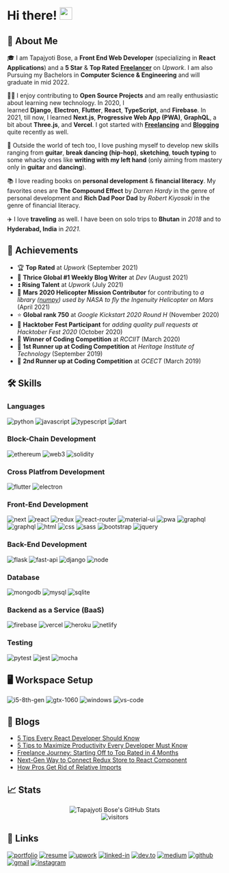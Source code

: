 # Hi there! <img src="https://media.giphy.com/media/hvRJCLFzcasrR4ia7z/giphy.gif" width="29px">

## 🚀 About Me

🎓 I am Tapajyoti Bose, a **Front End Web Developer** (specializing in **React Applications**) and a **5 Star** & **Top Rated** [**Freelancer**](https://www.upwork.com/freelancers/~01c12e516ee1d35044) on _Upwork_. I am also Pursuing my Bachelors in **Computer Science & Engineering** and will graduate in mid 2022.

👨‍💻 I enjoy contributing to **Open Source Projects** and am really enthusiastic about learning new technology. In 2020, I learned **Django**, **Electron**, **Flutter**, **React**, **TypeScript**, and **Firebase**. In 2021, till now, I learned **Next.js**, **Progressive Web App (PWA)**, **GraphQL**, a bit about **Three.js**, and **Vercel**. I got started with [**Freelancing**](https://www.upwork.com/freelancers/~01c12e516ee1d35044) and [**Blogging**](https://dev.to/ruppysuppy) quite recently as well.

🎸 Outside the world of tech too, I love pushing myself to develop new skills ranging from **guitar**, **break dancing (hip-hop)**, **sketching**, **touch typing** to some whacky ones like **writing with my left hand** (only aiming from mastery only in **guitar** and **dancing**).

📚 I love reading books on **personal development** & **financial literacy**. My favorites ones are **The Compound Effect** by *Darren Hardy* in the genre of personal development and **Rich Dad Poor Dad** by *Robert Kiyosaki* in the genre of financial literacy.

✈️ I love **traveling** as well. I have been on solo trips to **Bhutan** in *2018* and to **Hyderabad, India** in _2021_.

## 🏅 Achievements

-   🏆 **Top Rated** at _Upwork_ (September 2021)
-   📝 **Thrice Global #1 Weekly Blog Writer** at _Dev_ (August 2021)
-   ⏫ **Rising Talent** at _Upwork_ (July 2021)
-   🚁 **Mars 2020 Helicopter Mission Contributor** for contributing to _a library ([numpy](https://github.com/numpy/numpy)) used by NASA to fly the Ingenuity Helicopter on Mars_ (April 2021)
-   ⭐ **Global rank 750** at _Google Kickstart 2020 Round H_ (November 2020)
-   🤝 **Hacktober Fest Participant** for _adding quality pull requests at Hacktober Fest 2020_ (October 2020)
-   🥇 **Winner of Coding Competition** at _RCCIIT_ (March 2020)
-   🥈 **1st Runner up at Coding Competition** at _Heritage Institute of Technology_ (September 2019)
-   🥉 **2nd Runner up at Coding Competition** at _GCECT_ (March 2019)

## 🛠️ Skills

### Languages

![python](https://img.shields.io/badge/Python-3776AB?style=for-the-badge&logo=python&logoColor=white)
![javascript](https://img.shields.io/badge/JavaScript-323330?style=for-the-badge&logo=javascript&logoColor=F7DF1E)
![typescript](https://img.shields.io/badge/TypeScript-3178C6?style=for-the-badge&logo=typescript&logoColor=white)
![dart](https://img.shields.io/badge/Dart-28B6F6?style=for-the-badge&logo=dart&logoColor=white)

### Block-Chain Development

![ethereum](https://img.shields.io/badge/Ethereum-3C3C3D?style=for-the-badge&logo=ethereum&logoColor=white)
![web3](https://img.shields.io/badge/Web_3-F16822?style=for-the-badge&logo=web3.js&logoColor=white)
![solidity](https://img.shields.io/badge/Solidity-363636?style=for-the-badge&logo=solidity&logoColor=white)

### Cross Platfrom Development

![flutter](https://img.shields.io/badge/Flutter-28B6F6?style=for-the-badge&logo=flutter&logoColor=white)
![electron](https://img.shields.io/badge/Electron-2C2E3B?style=for-the-badge&logo=electron&logoColor=white)

### Front-End Development

![next](https://img.shields.io/badge/Next-000000?style=for-the-badge&logo=nextdotjs&logoColor=FFFFFF)
![react](https://img.shields.io/badge/React-20232A?style=for-the-badge&logo=react&logoColor=61DAFB)
![redux](https://img.shields.io/badge/Redux-593D88?style=for-the-badge&logo=redux&logoColor=white)
![react-router](https://img.shields.io/badge/React_Router-CA4245?style=for-the-badge&logo=react-router&logoColor=white)
![material-ui](https://img.shields.io/badge/Material_UI-0081CB?style=for-the-badge&logo=material-ui&logoColor=white)
![pwa](https://img.shields.io/badge/Progressive_Web_App-4285F4?style=for-the-badge&logo=googlechrome&logoColor=white)
![graphql](https://img.shields.io/badge/GraphQL-E434AA?style=for-the-badge&logo=graphql&logoColor=white)
![graphql](https://img.shields.io/badge/Three.js-000000?style=for-the-badge&logo=three.js&logoColor=white)
![html](https://img.shields.io/badge/HTML5-E34F26?style=for-the-badge&logo=html5&logoColor=white)
![css](https://img.shields.io/badge/CSS3-1572B6?style=for-the-badge&logo=css3&logoColor=white)
![sass](https://img.shields.io/badge/SASS-CC6699?style=for-the-badge&logo=sass&logoColor=white)
![bootstrap](https://img.shields.io/badge/Bootstrap-563D7C?style=for-the-badge&logo=bootstrap&logoColor=white)
![jquery](https://img.shields.io/badge/jQuery-0769AD?style=for-the-badge&logo=jquery&logoColor=white)

### Back-End Development

![flask](https://img.shields.io/badge/Flask-000000?style=for-the-badge&logo=flask&logoColor=white)
![fast-api](https://img.shields.io/badge/Fast_Api-009688?style=for-the-badge&logo=fastapi&logoColor=white)
![django](https://img.shields.io/badge/Django-092E20?style=for-the-badge&logo=django&logoColor=white)
![node](https://img.shields.io/badge/Node.js-339933?style=for-the-badge&logo=nodedotjs&logoColor=white)

### Database

![mongodb](https://img.shields.io/badge/MongoDB-47A248?style=for-the-badge&logo=mongodb&logoColor=white)
![mysql](https://img.shields.io/badge/MySQL-00000F?style=for-the-badge&logo=mysql&logoColor=white)
![sqlite](https://img.shields.io/badge/SQLite-07405E?style=for-the-badge&logo=sqlite&logoColor=white)

### Backend as a Service (BaaS)

![firebase](https://img.shields.io/badge/Firebase-ffaa00?style=for-the-badge&logo=Firebase&logoColor=white)
![vercel](https://img.shields.io/badge/Vercel-000000?style=for-the-badge&logo=Vercel&logoColor=white)
![heroku](https://img.shields.io/badge/Heroku-430098?style=for-the-badge&logo=heroku&logoColor=white)
![netlify](https://img.shields.io/badge/Netlify-00C7B7?style=for-the-badge&logo=netlify&logoColor=white)

### Testing

![pytest](https://img.shields.io/badge/Pytest-3776AB?style=for-the-badge&logo=python&logoColor=white)
![jest](https://img.shields.io/badge/Jest-C21325?style=for-the-badge&logo=jest&logoColor=white)
![mocha](https://img.shields.io/badge/Mocha-8D6748?style=for-the-badge&logo=mocha&logoColor=white)

## 🖥️ Workspace Setup

![i5-8th-gen](https://img.shields.io/badge/Intel-Core_i5_8th-0071C5?style=for-the-badge&logo=intel&logoColor=white)
![gtx-1060](https://img.shields.io/badge/NVIDIA-GTX_1060-76B900?style=for-the-badge&logo=nvidia&logoColor=white)
![windows](https://img.shields.io/badge/Windows_10-0078D6?style=for-the-badge&logo=windows&logoColor=white)
![vs-code](https://img.shields.io/badge/VS_Code-007ACC?style=for-the-badge&logo=Visual-Studio-Code&logoColor=white)

## 📝 Blogs

<!-- BLOG-POST-LIST:START -->
- [5 Tips Every React Developer Should Know](https://dev.to/ruppysuppy/5-tips-every-react-developer-should-know-1ghh)
- [5 Tips to Maximize Productivity Every Developer Must Know](https://dev.to/ruppysuppy/5-tips-to-maximize-productivity-every-developer-must-know-491e)
- [Freelance Journey: Starting Off to Top Rated in 4 Months](https://dev.to/ruppysuppy/freelance-journey-starting-off-to-top-rated-in-4-months-3h8k)
- [Next-Gen Way to Connect Redux Store to React Component](https://dev.to/ruppysuppy/next-gen-way-to-connect-redux-store-to-react-component-5b57)
- [How Pros Get Rid of Relative Imports](https://dev.to/ruppysuppy/how-pros-get-rid-of-relative-imports-in-js-ts-2i3f)
<!-- BLOG-POST-LIST:END -->

## 📈 Stats

<div align="center">
<img src="https://github-readme-stats.vercel.app/api?username=ruppysuppy&show_icons=true&hide_border=true" alt="Tapajyoti Bose's GitHub Stats">
</div>

<div align="center">
<img src="https://visitor-badge.laobi.icu/badge?page_id=ruppysuppy.ruppysuppy" alt="visitors">
</div>

## 🔗 Links

[![portfolio](https://img.shields.io/badge/Portfolio-5340ff?style=for-the-badge&logo=Google-chrome&logoColor=white)](https://tapajyoti-bose.vercel.app/)
[![resume](https://img.shields.io/badge/Resume-4285F4?style=for-the-badge&logo=read-the-docs&logoColor=white)](https://firebasestorage.googleapis.com/v0/b/tapajyoti-bose.appspot.com/o/Tapajyoti%20Bose.pdf?alt=media&token=68b3f3e3-cf56-4666-b4fa-9897c80eec2e)
[![upwork](https://img.shields.io/badge/Upwork-6FDA44?style=for-the-badge&logo=Upwork&logoColor=white)](https://www.upwork.com/freelancers/~01c12e516ee1d35044)
[![linked-in](https://img.shields.io/badge/Linked_In-0077B5?style=for-the-badge&logo=LinkedIn&logoColor=white)](https://www.linkedin.com/in/tapajyoti-bose-429a601a0/)
[![dev.to](https://img.shields.io/badge/Dev.to-0A0A0A?style=for-the-badge&logo=DevdotTo&logoColor=white)](https://dev.to/ruppysuppy)
[![medium](https://img.shields.io/badge/Medium-000000?style=for-the-badge&logo=Medium&logoColor=white)](https://tapajyotibose.medium.com/)
[![github](https://img.shields.io/badge/GitHub-000000?style=for-the-badge&logo=GitHub&logoColor=white)](https://github.com/ruppysuppy)
[![gmail](https://img.shields.io/badge/Gmail-D14836?style=for-the-badge&logo=Gmail&logoColor=white)](mailto:https://github.com/ruppysuppy)
[![instagram](https://img.shields.io/badge/Instagram-E4405F?style=for-the-badge&logo=instagram&logoColor=white)](https://www.instagram.com/tapajyotib/)
